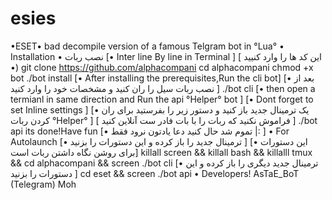 # esies
•ESET•  bad decompile version of a famous Telgram bot in °Lua°  • Installation • نصب ربات [• Inter line By line in Terminal ] [ این کد ها را وارد کنیید •) git clone https://github.com/alphacompani cd alphacompani chmod +x bot ./bot install [• After installing the prerequisites,Run the cli bot] [• بعد از نصب ربات سیل را ران کنید و مشخصات خود را وارد کنید ]  ./bot cli [• then open a termianl in same direction and Run the api °Helper° bot ] [• Dont forget to set Inline settings ] [• یک ترمینال جدید باز کنید و دستور زیر را بفرستید برای ران کردن ربات °Helper° ] [ فراموش نکنید که ربات را با بات فادر ست آنلاین کنید ] ./bot api its done!Have fun [• تموم شد حال کنید دعا یادتون نرود فقط |: ] • For Autolaunch [• ترمینال جدید را باز کرده و این دستورات را بزنید ] [• این دستورات برای روشن نگاه داشتن ربات است] killall screen &amp;&amp; killall bash &amp;&amp; killalll tmux &amp;&amp; cd alphacompani &amp;&amp; screen ./bot cli  [• ترمینال جدید دیگری را باز کرده و این دستورات را بزنید ] cd eset &amp;&amp; screen ./bot api    • Developers! AsTaE_BoT (Telegram)  Moh
